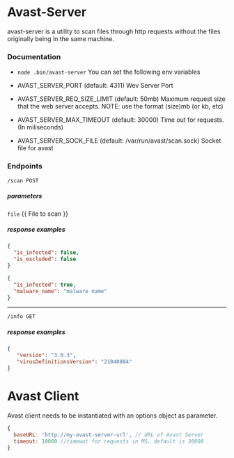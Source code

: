 # Avast-Server
avast-server is a utility to scan files through http requests without the files originally being in the same machine.

### Documentation
- ```node .bin/avast-server``` 
You can set the following env variables

- AVAST_SERVER_PORT (default: 4311)
  Wev Server Port
- AVAST_SERVER_REQ_SIZE_LIMIT (default: 50mb) 
  Maximum request size that the web server accepts. 
  NOTE: use the format (size)mb (or kb, etc)
- AVAST_SERVER_MAX_TIMEOUT (default: 30000)
  Time out for requests. (In miliseconds)
- AVAST_SERVER_SOCK_FILE (default: /var/run/avast/scan.sock)
  Socket file for avast
  
### Endpoints

```/scan POST```
##### parameters
```file``` {{ File to scan }}

##### response examples
```json
{
  "is_infected": false,
  "is_excluded": false
}
```

```json
{
  "is_infected": true,
  "malware_name": "malware name"
}
```

---------
 ```/info GET```
 
 ##### response examples
 ````json
{
    "version": "3.0.3",
    "virusDefinitionsVersion": "21040804"
}
````
 
# Avast Client

Avast client needs to be instantiated with an options object as parameter.
```js
{
  baseURL: 'http://my-avast-server-url', // URL of Avast Server
  timeout: 10000 //timewut for requests in MS, default is 30000
}
```
